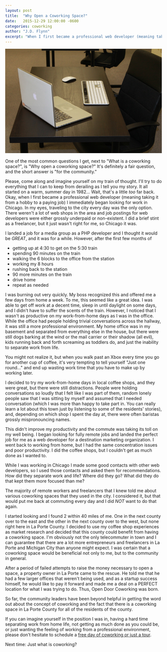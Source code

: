 ```yaml
---
layout: post
title:  "Why Open a Coworking Space?"
date:   2015-12-29 12:00:00 -0600
categories: coworking
author: "J.D. Flynn"
excerpt: "When I first became a professional web developer (meaning taking it from a hobby to a paying job) I immediately began looking for work in Chicago.  In my eyes, traveling to the city every day was the only option.  There weren't a lot of web shops in the area and job postings for web developers were either grossly underpaid or non-existant."
---
```

<p class="center">
<img src="/images/cowork_blog.jpg" alt="Coworking Desk" class="top-image">
</p>

One of the most common questions I get, next to "What is a coworking space?", is "Why open a coworking space?"  It's definitely a fair question, and the short answer is "for the community."

Please, come along and imagine yourself on my train of thought.  I'll try to do everything that I can to keep from derailing as I tell you my story.  It all started on a warm, summer day in 1982... Wait, that's a little _too_ far back.  Okay, when I first became a professional web developer (meaning taking it from a hobby to a paying job) I immediately began looking for work in Chicago.  In my eyes, traveling to the city every day was the only option.  There weren't a lot of web shops in the area and job postings for web developers were either grossly underpaid or non-existent.  I did a brief stint as a freelancer, but it just wasn't right for me, so Chicago it was.

I landed a job for a media group as a PHP developer and I thought it would be _GREAT_, and it was for a while.  However, after the first few months of

- getting up at 4:30 to get on the 5:30 train
- spending 90 minutes on the train
- walking the 6 blocks to the office from the station
- working my 8 hours
- rushing back to the station
- 90 more minutes on the train
- drive home
- repeat as needed

I was burning out very quickly.  My boss recognized this and offered me a few days from home a week.  To me, this seemed like a great idea.  I was able to get off work at a decent time, sleep in until daylight on some days, and I didn't have to suffer the scents of the train.  However, I noticed that I wasn't as productive on my work-from-home days as I was in the office.  While the office had people holding trivial conversations across the hallway, it was still a more professional environment.  My home office was in my basement and separated from everything else in the house, but there were still dogs barking at the wind or the mail carrier or their shadow (all evil), kids running back and forth screaming as toddlers do, and just the inability to separate work from life.

You might not realize it, but when you walk past an Xbox every time you go for another cup of coffee, it's very tempting to tell yourself "Just one round..." and end up wasting work time that you have to make up by working later.

I decided to try my work-from-home days in local coffee shops, and they were great, but there were still distractions.  People were holding conversations so loudly that I felt like I was part of them, random lonely people saw that I was sitting by myself and assumed that I needed conversation (which I was more than happy to take part in.  You can really learn a lot about this town just by listening to some of the residents' stories), and, depending on which shop I spent the day at, there were often baristas grossly mispronouncing names.

This didn't improve my productivity and the commute was taking its toll on my well being.  I began looking for fully remote jobs and landed the perfect job for me as a web developer for a destination marketing organization.  I went back to working from home, but I had the same concentration issues and poor productivity.  I did the coffee shops, but I couldn't get as much done as I wanted to.

While I was working in Chicago I made some good contacts with other web developers, so I used those contacts and asked them for recommendations.  How did they separate work and life?  Where did they go?  What did they do that kept them more focused than me?

The majority of remote workers and freelancers that I knew told me about various coworking spaces that they used in the city. I considered it, but that would put me back at commuting every day and I did _NOT_ want to do that again.

I started looking and I found 2 within 40 miles of me.  One in the next county over to the east and the other in the next county over to the west, but none right here in La Porte County.  I decided to use my coffee shop experiences as market research and decided that this county could benefit from having a coworking space.  I'm obviously not the only telecommuter in town and I can guarantee that there are a lot more entrepreneurs and freelancers in La Porte and Michigan City than anyone might expect.  I was certain that a coworking space would be beneficial not only to me, but to the community in general.

After a period of failed attempts to raise the money necessary to open a space, a property owner in La Porte came to the rescue.  He told me that he had a few larger offices that weren't being used, and as a startup success himself, he would like to pay it forward and made me a deal on a PERFECT location for what I was trying to do.  Thus, Open Door Coworking was born.

So far, the community leaders have been beyond helpful in getting the word out about the concept of coworking and the fact that there is a coworking space in La Porte County for all of the residents of the county.

If you can imagine yourself in the position I was in, having a hard time separating work from home life, not getting as much done as you could be, or just wanting the feeling of working from a professional environment, please don't hesitate to schedule a [free day of coworking or just a tour](http://goo.gl/forms/ook9usnqsn).

Next time: Just what is coworking?